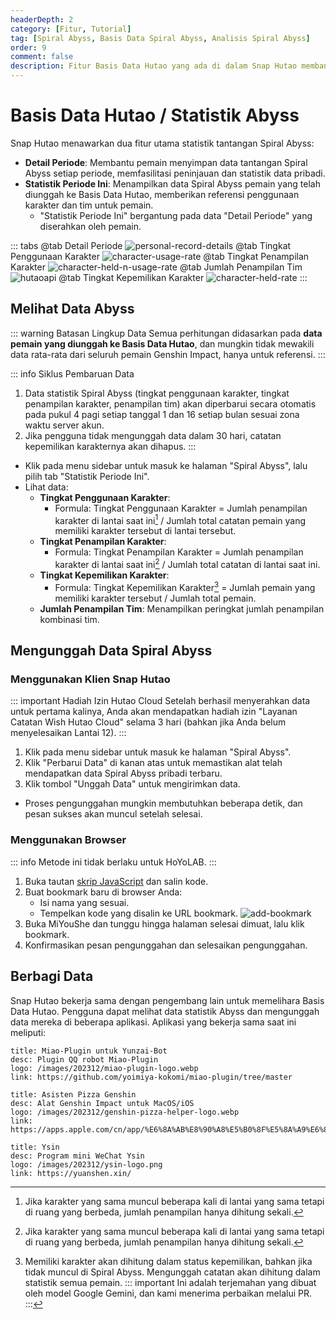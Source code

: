 ```yaml
---
headerDepth: 2
category: [Fitur, Tutorial]
tag: [Spiral Abyss, Basis Data Spiral Abyss, Analisis Spiral Abyss]
order: 9
comment: false
description: Fitur Basis Data Hutao yang ada di dalam Snap Hutao membantu pemain untuk mengarsipkan dan mencari data tantangan Spiral Abyss, menyediakan analisis statistik yang komprehensif, dan mendukung pemain untuk mengunggah data ke basis data.
---
```


# Basis Data Hutao / Statistik Abyss

Snap Hutao menawarkan dua fitur utama statistik tantangan Spiral Abyss:

- **Detail Periode**: Membantu pemain menyimpan data tantangan Spiral Abyss setiap periode, memfasilitasi peninjauan dan statistik data pribadi.
- **Statistik Periode Ini**: Menampilkan data Spiral Abyss pemain yang telah diunggah ke Basis Data Hutao, memberikan referensi penggunaan karakter dan tim untuk pemain.
  - "Statistik Periode Ini" bergantung pada data "Detail Periode" yang diserahkan oleh pemain.

::: tabs
@tab Detail Periode
![personal-record-details](https://img.alicdn.com/imgextra/i4/1797064093/O1CN01ykD0CZ1g6e0sAQMn1_!!1797064093.png_.webp)
@tab Tingkat Penggunaan Karakter
![character-usage-rate](https://img.alicdn.com/imgextra/i1/1797064093/O1CN01dvdsCG1g6e0xyDPo5_!!1797064093.png_.webp)
@tab Tingkat Penampilan Karakter
![character-held-n-usage-rate](https://img.alicdn.com/imgextra/i2/1797064093/O1CN01Pdv5w01g6e0u1ewov_!!1797064093.png_.webp)
@tab Jumlah Penampilan Tim
![hutaoapi](https://img.alicdn.com/imgextra/i2/1797064093/O1CN01k1W4tw1g6e0wOyjdf_!!1797064093.png_.webp)
@tab Tingkat Kepemilikan Karakter
![character-held-rate](https://img.alicdn.com/imgextra/i3/1797064093/O1CN01bQvukt1g6e0uuU2Fh_!!1797064093.png_.webp)
:::

## Melihat Data Abyss

::: warning Batasan Lingkup Data
Semua perhitungan didasarkan pada **data pemain yang diunggah ke Basis Data Hutao**, dan mungkin tidak mewakili data rata-rata dari seluruh pemain Genshin Impact, hanya untuk referensi.
:::

::: info Siklus Pembaruan Data

1. Data statistik Spiral Abyss (tingkat penggunaan karakter, tingkat penampilan karakter, penampilan tim) akan diperbarui secara otomatis pada pukul 4 pagi setiap tanggal 1 dan 16 setiap bulan sesuai zona waktu server akun.
2. Jika pengguna tidak mengunggah data dalam 30 hari, catatan kepemilikan karakternya akan dihapus.
   :::

- Klik pada menu sidebar untuk masuk ke halaman "Spiral Abyss", lalu pilih tab "Statistik Periode Ini".
- Lihat data:
  - **Tingkat Penggunaan Karakter**:
    - Formula: Tingkat Penggunaan Karakter = Jumlah penampilan karakter di lantai saat ini[^first] / Jumlah total catatan pemain yang memiliki karakter tersebut di lantai tersebut.
  - **Tingkat Penampilan Karakter**:
    - Formula: Tingkat Penampilan Karakter = Jumlah penampilan karakter di lantai saat ini[^first-2] / Jumlah total catatan di lantai saat ini.
  - **Tingkat Kepemilikan Karakter**:
    - Formula: Tingkat Kepemilikan Karakter[^third] = Jumlah pemain yang memiliki karakter tersebut / Jumlah total pemain.
  - **Jumlah Penampilan Tim**: Menampilkan peringkat jumlah penampilan kombinasi tim.

## Mengunggah Data Spiral Abyss

### Menggunakan Klien Snap Hutao

::: important Hadiah Izin Hutao Cloud
Setelah berhasil menyerahkan data untuk pertama kalinya, Anda akan mendapatkan hadiah izin "Layanan Catatan Wish Hutao Cloud" selama 3 hari (bahkan jika Anda belum menyelesaikan Lantai 12).
:::

1. Klik pada menu sidebar untuk masuk ke halaman "Spiral Abyss".
2. Klik "Perbarui Data" di kanan atas untuk memastikan alat telah mendapatkan data Spiral Abyss pribadi terbaru.
3. Klik tombol "Unggah Data" untuk mengirimkan data.

- Proses pengunggahan mungkin membutuhkan beberapa detik, dan pesan sukses akan muncul setelah selesai.

### Menggunakan Browser

::: info
Metode ini tidak berlaku untuk HoYoLAB.
:::

1. Buka tautan [skrip JavaScript](/upload-abyss-data.js) dan salin kode.
2. Buat bookmark baru di browser Anda:
   - Isi nama yang sesuai.
   - Tempelkan kode yang disalin ke URL bookmark.
     ![add-bookmark](https://img.alicdn.com/imgextra/i3/1797064093/O1CN01p0KOqU1g6dvfDQO6e_!!1797064093.png_.webp)
3. Buka MiYouShe dan tunggu hingga halaman selesai dimuat, lalu klik bookmark.
4. Konfirmasikan pesan pengunggahan dan selesaikan pengunggahan.

## Berbagi Data

Snap Hutao bekerja sama dengan pengembang lain untuk memelihara Basis Data Hutao. Pengguna dapat melihat data statistik Abyss dan mengunggah data mereka di beberapa aplikasi. Aplikasi yang bekerja sama saat ini meliputi:

<div class="vp-card-container">

```component VPCard
title: Miao-Plugin untuk Yunzai-Bot
desc: Plugin QQ robot Miao-Plugin
logo: /images/202312/miao-plugin-logo.webp
link: https://github.com/yoimiya-kokomi/miao-plugin/tree/master
```

```component VPCard
title: Asisten Pizza Genshin
desc: Alat Genshin Impact untuk MacOS/iOS
logo: /images/202312/genshin-pizza-helper-logo.webp
link: https://apps.apple.com/cn/app/%E6%8A%AB%E8%90%A8%E5%B0%8F%E5%8A%A9%E6%89%8B/id1635319193
```

```component VPCard
title: Ysin
desc: Program mini WeChat Ysin
logo: /images/202312/ysin-logo.png
link: https://yuanshen.xin/
```

</div>

[^first]: Jika karakter yang sama muncul beberapa kali di lantai yang sama tetapi di ruang yang berbeda, jumlah penampilan hanya dihitung sekali.

[^first-2]: Jika karakter yang sama muncul beberapa kali di lantai yang sama tetapi di ruang yang berbeda, jumlah penampilan hanya dihitung sekali.

[^third]:
    Memiliki karakter akan dihitung dalam status kepemilikan, bahkan jika tidak muncul di Spiral Abyss. Mengunggah catatan akan dihitung dalam statistik semua pemain.
    ::: important
    Ini adalah terjemahan yang dibuat oleh model Google Gemini, dan kami menerima perbaikan melalui PR.
    :::
